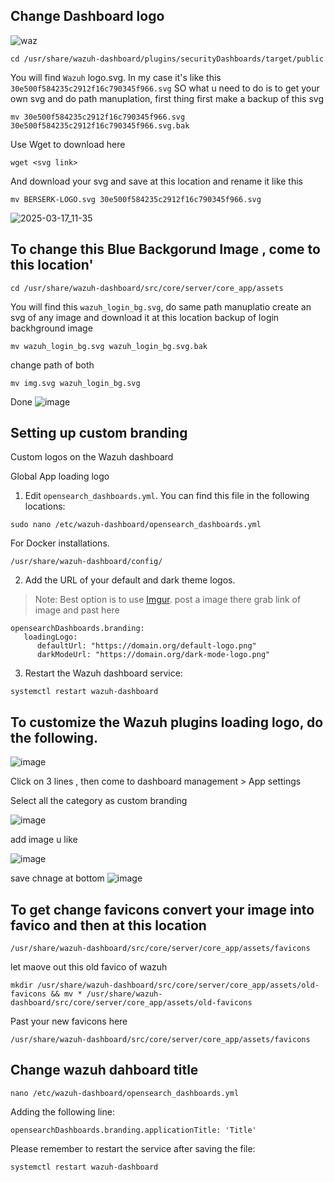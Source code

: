 ## Change Dashboard logo


![waz](https://github.com/user-attachments/assets/e3b60358-9e12-49d6-899d-9e4cd32a6c65)

```
cd /usr/share/wazuh-dashboard/plugins/securityDashboards/target/public
```
You will find `Wazuh` logo.svg. In my case it's like this `30e500f584235c2912f16c790345f966.svg`
SO what u need to do is to get your own svg and do path manuplation, first thing first make a backup of this svg
```
mv 30e500f584235c2912f16c790345f966.svg 30e500f584235c2912f16c790345f966.svg.bak
```
Use Wget to download here
```
wget <svg link>
```
And download your svg and save at this location and rename it like this
```
mv BERSERK-LOGO.svg 30e500f584235c2912f16c790345f966.svg
```
![2025-03-17_11-35](https://github.com/user-attachments/assets/87361985-3f81-4552-9e12-53eb5435f995)

## To change this Blue Backgorund Image , come to this location'
```
cd /usr/share/wazuh-dashboard/src/core/server/core_app/assets
```
You will find this `wazuh_login_bg.svg`, do same path manuplatio
create an svg of any image and download it at this location
backup of login backhground image
```
mv wazuh_login_bg.svg wazuh_login_bg.svg.bak
```
change path of both
```
mv img.svg wazuh_login_bg.svg
```
Done
![image](https://github.com/user-attachments/assets/1d8a68dd-c89c-443e-a823-641046e1620e)


## Setting up custom branding

Custom logos on the Wazuh dashboard

Global App loading logo

1. Edit `opensearch_dashboards.yml`. You can find this file in the following locations:
```
sudo nano /etc/wazuh-dashboard/opensearch_dashboards.yml
```
For Docker installations.
```
/usr/share/wazuh-dashboard/config/
```

2. Add the URL of your default and dark theme logos.

> Note: Best option is to use [Imgur](https://imgur.com/). post a image there grab link of image and past here
```
opensearchDashboards.branding:
   loadingLogo:
      defaultUrl: "https://domain.org/default-logo.png"
      darkModeUrl: "https://domain.org/dark-mode-logo.png"
```

3. Restart the Wazuh dashboard service:

```
systemctl restart wazuh-dashboard
```

## To customize the Wazuh plugins loading logo, do the following.

![image](https://github.com/user-attachments/assets/c13e1781-28b3-4bef-8a55-d6a50f24c812)

Click on 3 lines , then come to dashboard management > App settings


Select all the category as custom branding

![image](https://github.com/user-attachments/assets/68e54785-abca-42be-b81a-9df9cb29fe48)

add image u like

![image](https://github.com/user-attachments/assets/f0f335ac-60e5-407e-9af2-975af1f37106)

save chnage at bottom 
![image](https://github.com/user-attachments/assets/d455ec83-5327-4cf7-b61e-4d710d3a7297)



## To get change favicons convert your image into favico and then at this location
```
/usr/share/wazuh-dashboard/src/core/server/core_app/assets/favicons
```
let maove out this old favico of wazuh
```
mkdir /usr/share/wazuh-dashboard/src/core/server/core_app/assets/old-favicons && mv * /usr/share/wazuh-dashboard/src/core/server/core_app/assets/old-favicons
```

Past your new favicons here
```
/usr/share/wazuh-dashboard/src/core/server/core_app/assets/favicons
```

<!--
opensearchDashboards.branding:
   loadingLogo:
      defaultUrl: "https://i.imgur.com/xKck6D7.png"
      darkModeUrl: "https://i.imgur.com/xKck6D7.png"
-->

## Change wazuh dahboard title
```
nano /etc/wazuh-dashboard/opensearch_dashboards.yml
```
Adding the following line:
```
opensearchDashboards.branding.applicationTitle: 'Title'
```
Please remember to restart the service after saving the file:
```
systemctl restart wazuh-dashboard
```
